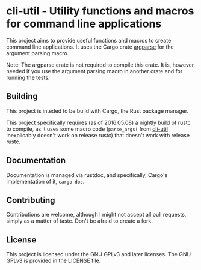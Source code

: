 # cli-util - Utility functions and macros for command line applications

This project aims to provide useful functions and macros to create command line
applications. It uses the Cargo crate
[argparse](https://crates.io/crates/argparse) for the argument parsing macro.

Note: The argparse crate is not required to compile this crate. It is, however,
needed if you use the argument parsing macro in another crate and for running
the tests.

## Building

This project is inteded to be build with Cargo, the Rust package manager.

This project specifically requires (as of 2016.05.08) a nightly build of rustc
to compile, as it uses some macro code (`parse_args!` from
[cli-util](https://github.com/Ferdi265/cli-util) inexplicably doesn't work on
release rustc) that doesn't work with release rustc.

## Documentation

Documentation is managed via rustdoc, and specifically, Cargo's implementation
of it, `cargo doc`.

## Contributing

Contributions are welcome, although I might not accept all pull requests,
simply as a matter of taste. Don't be afraid to create a fork.

## License

This project is licensed under the GNU GPLv3 and later licenses. The GNU GPLv3 is
provided in the LICENSE file.
